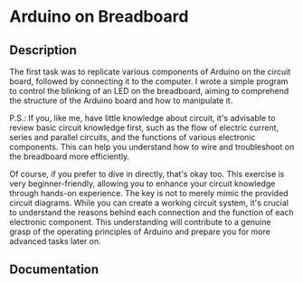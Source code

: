 # Arduino on Breadboard

## Description
The first task was to replicate various components of Arduino on the circuit board, followed by connecting it to the computer. I wrote a simple program to control the blinking of an LED on the breadboard, aiming to comprehend the structure of the Arduino board and how to manipulate it.

P.S.: If you, like me, have little knowledge about circuit, it's advisable to review basic circuit knowledge first, such as the flow of electric current, series and parallel circuits, and the functions of various electronic components. This can help you understand how to wire and troubleshoot on the breadboard more efficiently.

Of course, if you prefer to dive in directly, that's okay too. This exercise is very beginner-friendly, allowing you to enhance your circuit knowledge through hands-on experience. The key is not to merely mimic the provided circuit diagrams. While you can create a working circuit system, it's crucial to understand the reasons behind each connection and the function of each electronic component. This understanding will contribute to a genuine grasp of the operating principles of Arduino and prepare you for more advanced tasks later on.

## Documentation

